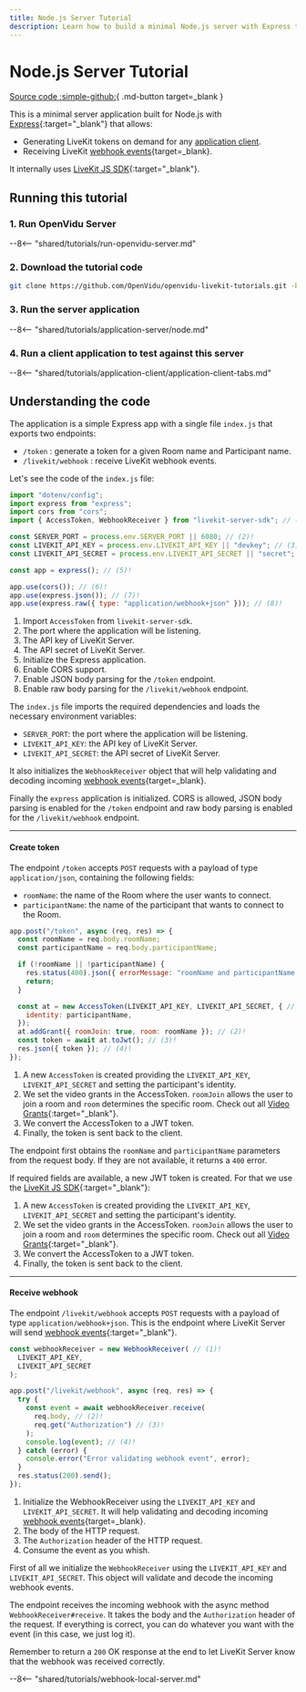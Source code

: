```yaml
---
title: Node.js Server Tutorial
description: Learn how to build a minimal Node.js server with Express to generate LiveKit tokens and receive webhook events using the LiveKit JS SDK.
---
```


# Node.js Server Tutorial

[Source code :simple-github:](https://github.com/OpenVidu/openvidu-livekit-tutorials/tree/3.1.0/application-server/node){ .md-button target=\_blank }

This is a minimal server application built for Node.js with [Express](https://expressjs.com/){:target="\_blank"} that allows:

-   Generating LiveKit tokens on demand for any [application client](../application-client/index.md).
-   Receiving LiveKit [webhook events](https://docs.livekit.io/home/server/webhooks/){target=\_blank}.

It internally uses [LiveKit JS SDK](https://docs.livekit.io/server-sdk-js){:target="\_blank"}.

## Running this tutorial

### 1. Run OpenVidu Server

--8<-- "shared/tutorials/run-openvidu-server.md"

### 2. Download the tutorial code

```bash
git clone https://github.com/OpenVidu/openvidu-livekit-tutorials.git -b 3.1.0
```

### 3. Run the server application

--8<-- "shared/tutorials/application-server/node.md"

### 4. Run a client application to test against this server

--8<-- "shared/tutorials/application-client/application-client-tabs.md"

## Understanding the code

The application is a simple Express app with a single file `index.js` that exports two endpoints:

-   `/token` : generate a token for a given Room name and Participant name.
-   `/livekit/webhook` : receive LiveKit webhook events.

Let's see the code of the `index.js` file:

```javascript title="<a href='https://github.com/OpenVidu/openvidu-livekit-tutorials/blob/3.1.0/application-server/node/index.js#L1-L14' target='_blank'>index.js</a>" linenums="1"
import "dotenv/config";
import express from "express";
import cors from "cors";
import { AccessToken, WebhookReceiver } from "livekit-server-sdk"; // (1)!

const SERVER_PORT = process.env.SERVER_PORT || 6080; // (2)!
const LIVEKIT_API_KEY = process.env.LIVEKIT_API_KEY || "devkey"; // (3)!
const LIVEKIT_API_SECRET = process.env.LIVEKIT_API_SECRET || "secret"; // (4)!

const app = express(); // (5)!

app.use(cors()); // (6)!
app.use(express.json()); // (7)!
app.use(express.raw({ type: "application/webhook+json" })); // (8)!
```

1. Import `AccessToken` from `livekit-server-sdk`.
2. The port where the application will be listening.
3. The API key of LiveKit Server.
4. The API secret of LiveKit Server.
5. Initialize the Express application.
6. Enable CORS support.
7. Enable JSON body parsing for the `/token` endpoint.
8. Enable raw body parsing for the `/livekit/webhook` endpoint.

The `index.js` file imports the required dependencies and loads the necessary environment variables:

-   `SERVER_PORT`: the port where the application will be listening.
-   `LIVEKIT_API_KEY`: the API key of LiveKit Server.
-   `LIVEKIT_API_SECRET`: the API secret of LiveKit Server.

It also initializes the `WebhookReceiver` object that will help validating and decoding incoming [webhook events](https://docs.livekit.io/home/server/webhooks/){target=\_blank}.

Finally the `express` application is initialized. CORS is allowed, JSON body parsing is enabled for the `/token` endpoint and raw body parsing is enabled for the `/livekit/webhook` endpoint.

---

#### Create token

The endpoint `/token` accepts `POST` requests with a payload of type `application/json`, containing the following fields:

-   `roomName`: the name of the Room where the user wants to connect.
-   `participantName`: the name of the participant that wants to connect to the Room.

```javascript title="<a href='https://github.com/OpenVidu/openvidu-livekit-tutorials/blob/3.1.0/application-server/node/index.js#L16-L31' target='_blank'>index.js</a>" linenums="16"
app.post("/token", async (req, res) => {
  const roomName = req.body.roomName;
  const participantName = req.body.participantName;

  if (!roomName || !participantName) {
    res.status(400).json({ errorMessage: "roomName and participantName are required" });
    return;
  }

  const at = new AccessToken(LIVEKIT_API_KEY, LIVEKIT_API_SECRET, { // (1)!
    identity: participantName,
  });
  at.addGrant({ roomJoin: true, room: roomName }); // (2)!
  const token = await at.toJwt(); // (3)!
  res.json({ token }); // (4)!
});
```

1. A new `AccessToken` is created providing the `LIVEKIT_API_KEY`, `LIVEKIT_API_SECRET` and setting the participant's identity.
2. We set the video grants in the AccessToken. `roomJoin` allows the user to join a room and `room` determines the specific room. Check out all [Video Grants](https://docs.livekit.io/home/get-started/authentication/#Video-grant){:target="\_blank"}.
3. We convert the AccessToken to a JWT token.
4. Finally, the token is sent back to the client.

The endpoint first obtains the `roomName` and `participantName` parameters from the request body. If they are not available, it returns a `400` error.

If required fields are available, a new JWT token is created. For that we use the [LiveKit JS SDK](https://docs.livekit.io/server-sdk-js){:target="\_blank"}:

1. A new `AccessToken` is created providing the `LIVEKIT_API_KEY`, `LIVEKIT_API_SECRET` and setting the participant's identity.
2. We set the video grants in the AccessToken. `roomJoin` allows the user to join a room and `room` determines the specific room. Check out all [Video Grants](https://docs.livekit.io/home/get-started/authentication/#Video-grant){:target="\_blank"}.
3. We convert the AccessToken to a JWT token.
4. Finally, the token is sent back to the client.

---

#### Receive webhook

The endpoint `/livekit/webhook` accepts `POST` requests with a payload of type `application/webhook+json`. This is the endpoint where LiveKit Server will send [webhook events](https://docs.livekit.io/home/server/webhooks/#Events){:target="\_blank"}.

```javascript title="<a href='https://github.com/OpenVidu/openvidu-livekit-tutorials/blob/3.1.0/application-server/node/index.js#L33-L49' target='_blank'>index.js</a>" linenums="33"
const webhookReceiver = new WebhookReceiver( // (1)!
  LIVEKIT_API_KEY,
  LIVEKIT_API_SECRET
);

app.post("/livekit/webhook", async (req, res) => {
  try {
    const event = await webhookReceiver.receive(
      req.body, // (2)!
      req.get("Authorization") // (3)!
    );
    console.log(event); // (4)!
  } catch (error) {
    console.error("Error validating webhook event", error);
  }
  res.status(200).send();
});
```

1. Initialize the WebhookReceiver using the `LIVEKIT_API_KEY` and `LIVEKIT_API_SECRET`. It will help validating and decoding incoming [webhook events](https://docs.livekit.io/home/server/webhooks/){target=\_blank}.
2. The body of the HTTP request.
3. The `Authorization` header of the HTTP request.
4. Consume the event as you whish.

First of all we initialize the `WebhookReceiver` using the `LIVEKIT_API_KEY` and `LIVEKIT_API_SECRET`. This object will validate and decode the incoming webhook events.

The endpoint receives the incoming webhook with the async method `WebhookReceiver#receive`. It takes the body and the `Authorization` header of the request. If everything is correct, you can do whatever you want with the event (in this case, we just log it).

Remember to return a `200` OK response at the end to let LiveKit Server know that the webhook was received correctly.

--8<-- "shared/tutorials/webhook-local-server.md"

<br>
